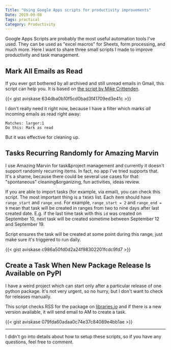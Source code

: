 ```yaml
---
Title: "Using Google Apps scripts for productivity improvements"
Date: 2019-09-08
Tags: practical
Category: Productivity
---
```


Google Apps Scripts are probably the most useful automation tools I've used. They can be used as "excel macros" for Sheets, form processing, and much more. Here I want to share three small scripts I made to improve productivity and task management.


## Mark All Emails as Read

If you ever got bothered by all archived and still unread emails in Gmail, this script can help you. It is based on [the script by Mike Crittenden](https://critter.blog/2013/03/09/marking-gmail-read-with-apps-script/). 


{{< gist aviskase 634dba0b10f5cd0bad3f41709ed3e41c >}}

I don't really need it right now, because I have a filter which marks *all* incoming emails as read right away:

```
Matches: larger:1
Do this: Mark as read
```

But it was effective for cleaning up.


## Tasks Recurring Randomly for Amazing Marvin

I use Amazing Marvin for task&project management and currently it doesn't support randomly recurring items. In fact, no app I've tried supports that. It's a shame, because there could be several use cases for that: "spontaneous" cleaning&organizing, fun activities, ideas review.

If you are able to import tasks (for example, via email), you can check this script. The most important thing is a `TASKS` list. Each item should have `range_start` and `range_end`. For example, `range_start = 2` and `range_end = 9` mean that task will be created in ranges from two to nine days after last created date. E.g. if the last time task with this `id` was created on September 10, next task will be created sometime between September 12 and September 19. 

Script ensures the task will be created at some point during this range, just make sure it's triggered to run daily.

{{< gist aviskase c986a50fd0d2a24f98302201fcdc9fd7 >}}


## Create a Task When New Package Release Is Available on PyPI

I have a weird project which can start only after a particular release of one python package. It's not very urgent, so no hurry, but I don't want to check for releases manually. 

This script checks RSS for the package on [libraries.io](https://libraries.io/) and if there is a new version available, it will send email to AM to create a task.

{{< gist aviskase 079fda60adaa0c74e37c84089e4bb1ae >}}

---

I didn't go into details about how to setup these scripts, so if you have any questions, feel free to comment.
